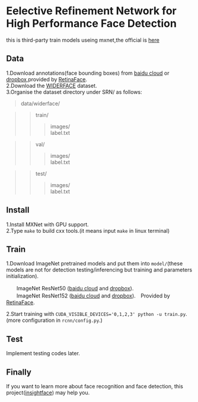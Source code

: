 # Eelective Refinement Network for High Performance Face Detection
this is third-party train models useing mxnet,the official is [here](https://github.com/ChiCheng123/SRN/blob/master/README.md#selective-refinement-network-for-high-performance-face-detection)
## Data
1.Download annotations(face bounding boxes) from [baidu cloud](https://pan.baidu.com/s/1Laby0EctfuJGgGMgRRgykA) or [dropbox](http://dropbox.com/s/7j70r3eeepe4r2g/retinaface_gt_v1.1.zip?dl=0),provided by [RetinaFace](https://github.com/deepinsight/insightface/tree/master/RetinaFace).</br>
2.Download the [WIDERFACE](http://shuoyang1213.me/WIDERFACE/WiderFace_Results.html) dataset.</br>
3.Organise the dataset directory under SRN/ as follows:</br>
>data/widerface/</br>

>>train/</br>
>>>images/</br>
>>>label.txt</br>

>>val/</br>
>>>images/</br>
>>>label.txt</br>

>>test/</br>
>>>images/</br>
>>>label.txt</br>
## Install
1.Install MXNet with GPU support.</br>
2.Type `make` to build cxx tools.(it means input `make` in linux terminal)
## Train
1.Download ImageNet pretrained models and put them into `model/`(these models are not for detection testing/inferencing but training and parameters initialization).
    
　　ImageNet ResNet50 ([baidu cloud](https://pan.baidu.com/s/1nzQ6CzmdKFzg8bM8ChZFQg) and [dropbox](https://www.dropbox.com/s/8ypcra4nqvm32v6/imagenet-resnet-152.zip?dl=0)).</br>
　　ImageNet ResNet152 ([baidu cloud](https://pan.baidu.com/s/1nzQ6CzmdKFzg8bM8ChZFQg) and [dropbox](https://www.dropbox.com/s/8ypcra4nqvm32v6/imagenet-resnet-152.zip?dl=0)).　Provided by [RetinaFace](https://github.com/deepinsight/insightface/tree/master/RetinaFace).</br>

2.Start training with `CUDA_VISIBLE_DEVICES='0,1,2,3' python -u train.py`.(more configuration in `rcnn/config.py`.)
## Test
Implement testing codes later.
## Finally
If you want to learn more about face recognition and face detection, this project([insightface](https://github.com/deepinsight/insightface)) may help you.
